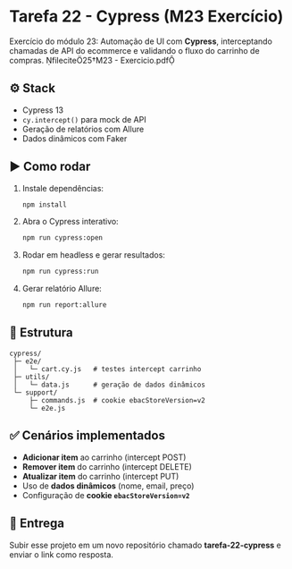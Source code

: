 # Tarefa 22 - Cypress (M23 Exercício)

Exercício do módulo 23: Automação de UI com **Cypress**, interceptando chamadas de API do ecommerce e validando o fluxo do carrinho de compras. filecite25†M23 - Exercicio.pdf

## ⚙️ Stack
- Cypress 13
- `cy.intercept()` para mock de API
- Geração de relatórios com Allure
- Dados dinâmicos com Faker

## ▶️ Como rodar
1. Instale dependências:
   ```bash
   npm install
   ```

2. Abra o Cypress interativo:
   ```bash
   npm run cypress:open
   ```

3. Rodar em headless e gerar resultados:
   ```bash
   npm run cypress:run
   ```

4. Gerar relatório Allure:
   ```bash
   npm run report:allure
   ```

## 📁 Estrutura
```
cypress/
 ├─ e2e/
 │   └─ cart.cy.js   # testes intercept carrinho
 ├─ utils/
 │   └─ data.js      # geração de dados dinâmicos
 └─ support/
     ├─ commands.js  # cookie ebacStoreVersion=v2
     └─ e2e.js
```

## ✅ Cenários implementados
- **Adicionar item** ao carrinho (intercept POST)
- **Remover item** do carrinho (intercept DELETE)
- **Atualizar item** do carrinho (intercept PUT)
- Uso de **dados dinâmicos** (nome, email, preço)
- Configuração de **cookie `ebacStoreVersion=v2`**

## 🔗 Entrega
Subir esse projeto em um novo repositório chamado **tarefa-22-cypress** e enviar o link como resposta.